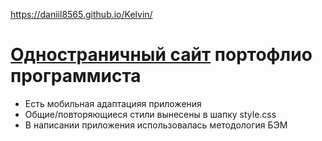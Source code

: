 https://daniil8565.github.io/Kelvin/


<h1><a href="https://daniil8565.github.io/Kelvin/">Одностраничный сайт</a> портофлио программиста </h1>
<ul>
  <li>Есть мобильная адаптацияя приложения</li>
  <li>Общие/повторяющиеся стили вынесены в шапку style.css</li>
  <li>В написании приложения использовалась методология БЭМ</li>
</ul>
